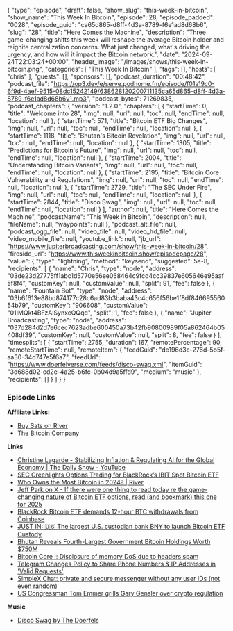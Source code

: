 {
  "type": "episode",
  "draft": false,
  "show_slug": "this-week-in-bitcoin",
  "show_name": "This Week In Bitcoin",
  "episode": 28,
  "episode_padded": "0028",
  "episode_guid": "ca65d865-d8ff-4d3a-8789-f6e1ad8d68b6",
  "slug": "28",
  "title": "Here Comes the Machine",
  "description": "Three game-changing shifts this week will reshape the average Bitcoin holder and reignite centralization concerns. What just changed, what's driving the urgency, and how will it impact the Bitcoin network.",
  "date": "2024-09-24T22:03:24+00:00",
  "header_image": "/images/shows/this-week-in-bitcoin.png",
  "categories": [
    "This Week In Bitcoin"
  ],
  "tags": [],
  "hosts": [
    "chris"
  ],
  "guests": [],
  "sponsors": [],
  "podcast_duration": "00:48:42",
  "podcast_file": "https://op3.dev/e/serve.podhome.fm/episode/f01a19c0-6f9d-4aef-9515-08dc15242149/638628120200711135ca65d865-d8ff-4d3a-8789-f6e1ad8d68b6v1.mp3",
  "podcast_bytes": 71269835,
  "podcast_chapters": {
    "version": "1.2.0",
    "chapters": [
      {
        "startTime": 0,
        "title": "Welcome into 28",
        "img": null,
        "url": null,
        "toc": null,
        "endTime": null,
        "location": null
      },
      {
        "startTime": 571,
        "title": "Bitcoin ETF Big Changes",
        "img": null,
        "url": null,
        "toc": null,
        "endTime": null,
        "location": null
      },
      {
        "startTime": 1118,
        "title": "Bhutan's Bitcoin Revelation",
        "img": null,
        "url": null,
        "toc": null,
        "endTime": null,
        "location": null
      },
      {
        "startTime": 1305,
        "title": "Predictions for Bitcoin's Future",
        "img": null,
        "url": null,
        "toc": null,
        "endTime": null,
        "location": null
      },
      {
        "startTime": 2004,
        "title": "Understanding Bitcoin Variants",
        "img": null,
        "url": null,
        "toc": null,
        "endTime": null,
        "location": null
      },
      {
        "startTime": 2195,
        "title": "Bitcoin Core Vulnerability and Regulations",
        "img": null,
        "url": null,
        "toc": null,
        "endTime": null,
        "location": null
      },
      {
        "startTime": 2729,
        "title": "The SEC Under Fire",
        "img": null,
        "url": null,
        "toc": null,
        "endTime": null,
        "location": null
      },
      {
        "startTime": 2844,
        "title": "Disco Swag",
        "img": null,
        "url": null,
        "toc": null,
        "endTime": null,
        "location": null
      }
    ],
    "author": null,
    "title": "Here Comes the Machine",
    "podcastName": "This Week in Bitcoin",
    "description": null,
    "fileName": null,
    "waypoints": null
  },
  "podcast_alt_file": null,
  "podcast_ogg_file": null,
  "video_file": null,
  "video_hd_file": null,
  "video_mobile_file": null,
  "youtube_link": null,
  "jb_url": "https://www.jupiterbroadcasting.com/show/this-week-in-bitcoin/28",
  "fireside_url": "https://www.thisweekinbitcoin.show/episodepage/28",
  "value": {
    "type": "lightning",
    "method": "keysend",
    "suggested": 5e-8,
    "recipients": [
      {
        "name": "Chris",
        "type": "node",
        "address": "03de23d27775ff1abc1d5770e56ee058464c9fcd4cc39837e605646e95aaf5f8f4",
        "customKey": null,
        "customValue": null,
        "split": 91,
        "fee": false
      },
      {
        "name": "Fountain Bot",
        "type": "node",
        "address": "03b6f613e88bd874177c28c6ad83b3baba43c4c656f56be1f8df84669556054b79",
        "customKey": "906608",
        "customValue": "01IMQkt4BFzAiSynxcQQqd",
        "split": 1,
        "fee": false
      },
      {
        "name": "Jupiter Broadcasting",
        "type": "node",
        "address": "037d284d2d7e6cec7623adbe600450a73b42fb90800989f05a862464b05408df39",
        "customKey": null,
        "customValue": null,
        "split": 8,
        "fee": false
      }
    ],
    "timesplits": [
      {
        "startTime": 2755,
        "duration": 167,
        "remotePercentage": 90,
        "remoteStartTime": null,
        "remoteItem": {
          "feedGuid": "de196d3e-276d-5b5f-aa30-34d747e5f6a7",
          "feedUrl": "https://www.doerfelverse.com/feeds/disco-swag.xml",
          "itemGuid": "3d688d02-ed2e-4a25-b6fc-0b04d9a5ffd9",
          "medium": "music"
        },
        "recipients": []
      }
    ]
  }
}


### Episode Links

**Affiliate Links:**

* [Buy Sats on River](https://river.com/signup?r=3CT4V56E)
* [The Bitcoin Company](https://app.thebitcoincompany.com/signup?ref=JUPITER)

**Links**

* [Christine Lagarde - Stabilizing Inflation & Regulating AI for the Global Economy | The Daily Show - YouTube](https://www.youtube.com/watch?v=bmA4z24I7Xc)
* [SEC Greenlights Options Trading for BlackRock’s IBIT Spot Bitcoin ETF](https://btctimes.com/sec-greenlights-options-trading-for-blackrocks-ibit-spot-bitcoin-etf/)
* [Who Owns the Most Bitcoin in 2024? | River](https://river.com/learn/who-owns-the-most-bitcoin/)
* [Jeff Park on X - If there were one thing to read today re the game-changing nature of Bitcoin ETF options, read (and bookmark) this one for 2025](https://x.com/dgt10011/status/1837278352823972147)
* [BlackRock Bitcoin ETF demands 12-hour BTC withdrawals from Coinbase](https://cointelegraph.com/news/blackrock-bitcoin-etf-amendment-coinbase)
* [JUST IN: 🇺🇸 The largest U.S. custodian bank BNY to launch Bitcoin ETF Custody](https://x.com/BTC_Archive/status/1838701474244690417)
* [Bhutan Reveals Fourth-Largest Government Bitcoin Holdings Worth $750M](https://finance.yahoo.com/news/bhutan-reveals-fourth-largest-government-061811505.html)
* [Bitcoin Core :: Disclosure of memory DoS due to headers spam](https://bitcoincore.org/en/2024/09/18/disclose-headers-oom/)
* [Telegram Changes Policy to Share Phone Numbers & IP Addresses in 'Valid Requests'](https://www.nobsbitcoin.com/telegram-changes-policy-to-share-phone-numbers-ip-addresses-in-valid-requests/)
* [SimpleX Chat: private and secure messenger without any user IDs (not even random)](https://simplex.chat/)
* [US Congressman Tom Emmer grills Gary Gensler over crypto regulation](https://x.com/BitcoinMagazine/status/1838610564022521960)

**Music**

* [Disco Swag by The Doerfels](https://podcastindex.org/podcast/7022802)
